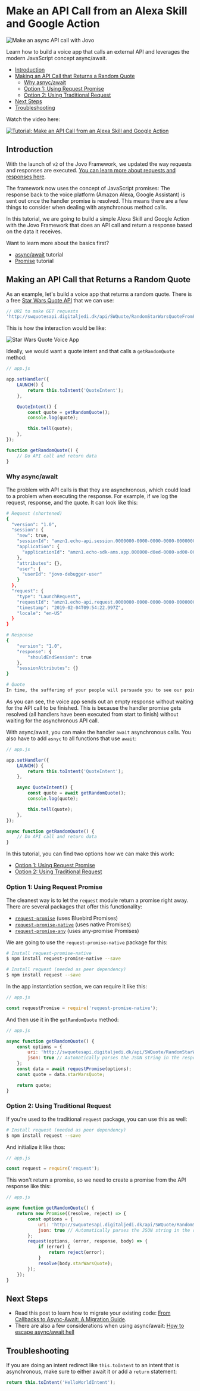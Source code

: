 # Make an API Call from an Alexa Skill and Google Action

![Make an async API call with Jovo](./img/api-call-jovo.jpg "Using async await for Alexa Skills and Google Actions with Jovo")

Learn how to build a voice app that calls an external API and leverages the modern JavaScript concept async/await.

* [Introduction](#introduction)
* [Making an API Call that Returns a Random Quote](#making-an-api-call-that-returns-a-random-quote)
   * [Why asnyc/await](#why-asyncawait)
   * [Option 1: Using Request Promise](#option-1:-using-request-promise)
   * [Option 2: Using Traditional Request](#option-2:-using-traditional-request)
* [Next Steps](#next-steps)
* [Troubleshooting](#troubleshooting)

Watch the video here:

[![Tutorial: Make an API Call from an Alexa Skill and Google Action](./img/video-api-call.jpg 'youtube-video')](https://www.youtube.com/watch?v=LbI0zRIJuzE)

## Introduction

With the launch of `v2` of the Jovo Framework, we updated the way requests and responses are executed. [You can learn more about requests and responses here](https://www.jovo.tech/docs/requests-responses).

The framework now uses the concept of JavaScript promises: The response back to the voice platform (Amazon Alexa, Google Assistant) is sent out once the handler promise is resolved. This means there are a few things to consider when dealing with asynchronous method calls.

In this tutorial, we are going to build a simple Alexa Skill and Google Action with the Jovo Framework that does an API call and return a response based on the data it receives.

Want to learn more about the basics first?
* [async/await](https://javascript.info/async-await) tutorial
* [Promise](https://javascript.info/promise-basics) tutorial


## Making an API Call that Returns a Random Quote

As an example, let's build a voice app that returns a random quote. There is a free [Star Wars Quote API](http://swquotesapi.digitaljedi.dk/index.html) that we can use:

```javascript
// URI to make GET requests
'http://swquotesapi.digitaljedi.dk/api/SWQuote/RandomStarWarsQuoteFromFaction/4'
```

This is how the interaction would be like:

![Star Wars Quote Voice App](./img/star-wars-quote-debugger.jpg "Building a Star Wars Quote Alexa Skill and Google Action")

Ideally, we would want a quote intent and that calls a `getRandomQuote` method:

```javascript
// app.js

app.setHandler({
    LAUNCH() {
        return this.toIntent('QuoteIntent');
    },

    QuoteIntent() {
        const quote = getRandomQuote();
        console.log(quote);

        this.tell(quote);
    },
});

function getRandomQuote() {
    // Do API call and return data
}
```



### Why async/await

The problem with API calls is that they are asynchronous, which could lead to a problem when executing the response. For example, if we log the request, response, and the quote. It can look like this:

```sh
# Request (shortened)
{
  "version": "1.0",
  "session": {
    "new": true,
    "sessionId": "amzn1.echo-api.session.0000000-0000-0000-0000-00000000000",
    "application": {
      "applicationId": "amzn1.echo-sdk-ams.app.000000-d0ed-0000-ad00-000000d00ebe"
    },
    "attributes": {},
    "user": {
      "userId": "jovo-debugger-user"
    }
  },
  "request": {
    "type": "LaunchRequest",
    "requestId": "amzn1.echo-api.request.0000000-0000-0000-0000-00000000000",
    "timestamp": "2019-02-04T09:54:22.997Z",
    "locale": "en-US"
  }
}

# Response
{
	"version": "1.0",
	"response": {
		"shouldEndSession": true
	},
	"sessionAttributes": {}
}

# Quote
In time, the suffering of your people will persuade you to see our point of view. — Nute Gunray
```

As you can see, the voice app sends out an empty response without waiting for the API call to be finished. This is because the handler promise gets resolved (all handlers have been executed from start to finish) without waiting for the asynchronous API call.

With async/await, you can make the handler `await` asynchronous calls. You also have to add `asnyc` to all functions that use `await`:

```javascript
// app.js

app.setHandler({
    LAUNCH() {
        return this.toIntent('QuoteIntent');
    },

    async QuoteIntent() {
        const quote = await getRandomQuote();
        console.log(quote);

        this.tell(quote);
    },
});

async function getRandomQuote() {
    // Do API call and return data
}
```

In this tutorial, you can find two options how we can make this work:

* [Option 1: Using Request Promise](#option-1:-using-request-promise)
* [Option 2: Using Traditional Request](#option-2:-using-traditional-request)

### Option 1: Using Request Promise

The cleanest way is to let the `request` module return a promise right away. There are several packages that offer this functionality:

* [`request-promise`](https://github.com/request/request-promise) (uses Bluebird Promises)
* [`request-promise-native`](https://github.com/request/request-promise-native) (uses native Promises)
* [`request-promise-any`](https://github.com/request/request-promise-any) (uses any-promise Promises)

We are going to use the `request-promise-native` package for this:

```sh
# Install request-promise-native
$ npm install request-promise-native --save

# Install request (needed as peer dependency)
$ npm install request --save
```

In the app instantiation section, we can require it like this:

```javascript
// app.js

const requestPromise = require('request-promise-native');
```

And then use it in the `getRandomQuote` method:

```javascript
// app.js

async function getRandomQuote() {
    const options = {
        uri: 'http://swquotesapi.digitaljedi.dk/api/SWQuote/RandomStarWarsQuoteFromFaction/4',
        json: true // Automatically parses the JSON string in the response
    };
    const data = await requestPromise(options);
    const quote = data.starWarsQuote;

    return quote;
}
```

### Option 2: Using Traditional Request

If you're used to the traditional `request` package, you can use this as well:

```sh
# Install request (needed as peer dependency)
$ npm install request --save
```

And initialize it like thos:

```javascript
// app.js

const request = require('request');
```
This won't return a promise, so we need to create a promise from the API response like this:

```javascript
// app.js

async function getRandomQuote() {
    return new Promise((resolve, reject) => {
        const options = {
            uri: 'http://swquotesapi.digitaljedi.dk/api/SWQuote/RandomStarWarsQuoteFromFaction/4',
            json: true // Automatically parses the JSON string in the response
        };
        request(options, (error, response, body) => {
            if (error) {
                return reject(error);
            }
            resolve(body.starWarsQuote);
        });
    });
}
```

## Next Steps

* Read this post to learn how to migrate your existing code: [From Callbacks to Async-Await: A Migration Guide](https://dzone.com/articles/from-callbacks-to-async-await-a-migration-guide).
* There are also a few considerations when using async/await: [How to escape async/await hell](https://medium.freecodecamp.org/avoiding-the-async-await-hell-c77a0fb71c4c)

## Troubleshooting

If you are doing an intent redirect like `this.toIntent` to an intent that is asynchronous, make sure to either await it or add a `return` statement:

```javascript
return this.toIntent('HelloWorldIntent');
```


<!--[metadata]: { "description": "Learn how to build a voice app that calls an external API and leverages the modern JavaScript concept async/await.", "author": "jan-koenig", "tags": "API", "og-image": "https://www.jovo.tech/img/tutorials/api-call/api-call-jovo.jpg"  }-->
